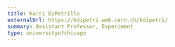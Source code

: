 ```yaml
---
title: Karri DiPetrillo
externalUrl: https://kdipetri.web.cern.ch/kdipetri/
summary: Assistant Professor, Experiment
type: universityofchicago
---
```

